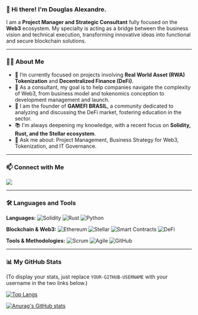 ### 👋 Hi there! I'm Douglas Alexandre.

I am a **Project Manager and Strategic Consultant** fully focused on the **Web3** ecosystem. My specialty is acting as a bridge between the business vision and technical execution, transforming innovative ideas into functional and secure blockchain solutions.

---

### 👨‍💻 About Me

- 🔭 I’m currently focused on projects involving **Real World Asset (RWA) Tokenization** and **Decentralized Finance (DeFi)**.
- 🌱 As a consultant, my goal is to help companies navigate the complexity of Web3, from business model and tokenomics conception to development management and launch.
- 👯 I am the founder of **GAMEFI BRASIL**, a community dedicated to analyzing and discussing the DeFi market, fostering education in the sector.
- 📚 I'm always deepening my knowledge, with a recent focus on **Solidity, Rust, and the Stellar ecosystem**.
- 💬 Ask me about: Project Management, Business Strategy for Web3, Tokenization, and IT Governance.

---

### 📫 Connect with Me

<a href="[YOUR_LINKEDIN_URL_HERE]" target="_blank"><img src="https://img.shields.io/badge/-LinkedIn-%230077B5?style=for-the-badge&logo=linkedin&logoColor=white" target="_blank"></a>

---

### 🛠️ Languages and Tools

**Languages:** <img src="https://img.shields.io/badge/Solidity-%23363636.svg?style=for-the-badge&logo=solidity&logoColor=white" alt="Solidity"/>
<img src="https://img.shields.io/badge/rust-%23000000.svg?style=for-the-badge&logo=rust&logoColor=white" alt="Rust"/>
<img src="https://img.shields.io/badge/python-3670A0?style=for-the-badge&logo=python&logoColor=ffdd54" alt="Python"/>

**Blockchain & Web3:** <img src="https://img.shields.io/badge/Ethereum-3C3C3D?style=for-the-badge&logo=ethereum&logoColor=white" alt="Ethereum"/>
<img src="https://img.shields.io/badge/Stellar-000000?style=for-the-badge&logo=stellar&logoColor=white" alt="Stellar"/>
<img src="https://img.shields.io/badge/Smart_Contracts-20232A?style=for-the-badge" alt="Smart Contracts"/>
<img src="https://img.shields.io/badge/DeFi-613BFF?style=for-the-badge" alt="DeFi"/>

**Tools & Methodologies:** <img src="https://img.shields.io/badge/Scrum-0077B5?style=for-the-badge" alt="Scrum"/>
<img src="https://img.shields.io/badge/Agile-FF9900?style=for-the-badge" alt="Agile"/>
<img src="https://img.shields.io/badge/github-%23121011.svg?style=for-the-badge&logo=github&logoColor=white" alt="GitHub"/>

---

### 📊 My GitHub Stats

(To display your stats, just replace `YOUR-GITHUB-USERNAME` with your username in the two links below.)

[![Top Langs](https://github-readme-stats.vercel.app/api/top-langs/?username=YOUR-GITHUB-USERNAME&layout=compact&theme=vision-friendly-dark)](https://github.com/anuraghazra/github-readme-stats)

[![Anurag's GitHub stats](https://github-readme-stats.vercel.app/api?username=YOUR-GITHUB-USERNAME&show_icons=true&theme=vision-friendly-dark)](https://github.com/anuraghazra/github-readme-stats)